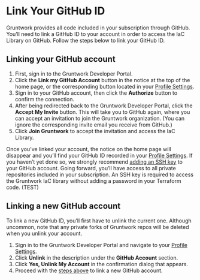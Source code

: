 # Link Your GitHub ID

Gruntwork provides all code included in your subscription through GitHub. You’ll need to link a GitHub ID to your account in order to access the IaC Library on GitHub. Follow the steps below to link your GitHub ID.

## Linking your GitHub account

1. First, sign in to the Gruntwork Developer Portal.
2. Click the **Link my GitHub Account** button in the notice at the top of the home page, or the corresponding button located in your [Profile Settings](https://app.gruntwork.io/settings/profile).
3. Sign in to your GitHub account, then click the **Authorize** button to confirm the connection.
4. After being redirected back to the Gruntwork Developer Portal, click the **Accept My Invite** button. This will take you to GitHub again, where you can accept an invitation to join the Gruntwork organization. (You can ignore the corresponding invite email you receive from GitHub.)
5. Click **Join Gruntwork** to accept the invitation and access the IaC Library.

Once you’ve linked your account, the notice on the home page will disappear and you’ll find your GitHub ID recorded in your [Profile Settings](https://app.gruntwork.io/settings/profile). If you haven’t yet done so, we strongly recommend [adding an SSH key](https://docs.github.com/en/authentication/connecting-to-github-with-ssh/generating-a-new-ssh-key-and-adding-it-to-the-ssh-agent) to your GitHub account. Going forward, you’ll have access to all private repositories included in your subscription. An SSH key is required to access the Gruntwork IaC library without adding a password in your Terraform code. (TEST)

## Linking a new GitHub account

To link a new GitHub ID, you’ll first have to unlink the current one. Although uncommon, note that any private forks of Gruntwork repos will be deleted when you unlink your account.

1. Sign in to the Gruntwork Developer Portal and navigate to your [Profile Settings](https://app.gruntwork.io/settings/profile).
2. Click **Unlink** in the description under the **GitHub Account** section.
3. Click **Yes, Unlink My Account** in the confirmation dialog that appears.
4. Proceed with the [steps above](#linking-your-github-account) to link a new GitHub account.


<!-- ##DOCS-SOURCER-START
{"sourcePlugin":"local-copier","hash":"af581b5db30031b11b408b414a36ba76"}
##DOCS-SOURCER-END -->
